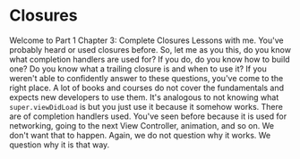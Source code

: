# Closures
Welcome to Part 1 Chapter 3: Complete Closures Lessons with me. You've probably heard or used closures before. So, let me as you this, do you know what completion handlers are used for? If you do, do you know how to build one? Do you know what a trailing closure is and when to use it? If you weren't able to confidently answer to these questions, you've come to the right place. A lot of books and courses do not cover the fundamentals and expects new developers to use them. It's analogous to not knowing what `super.viewDidLoad` is but you just use it because it somehow works. There are of completion handlers used. You've seen before because it is used for networking, going to the next View Controller, animation, and so on. We don't want that to happen. Again, we do not question why it works. We question why it is that way. 
